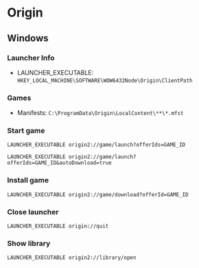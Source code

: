 # Origin

## Windows

### Launcher Info

- LAUNCHER_EXECUTABLE:
  `HKEY_LOCAL_MACHINE\SOFTWARE\WOW6432Node\Origin\ClientPath`

### Games

- Manifests:
  `C:\ProgramData\Origin\LocalContent\**\*.mfst`

### Start game

```commandline
LAUNCHER_EXECUTABLE origin2://game/launch?offerIds=GAME_ID
```

```commandline
LAUNCHER_EXECUTABLE origin2://game/launch?offerIds=GAME_ID&autoDownload=true
```

### Install game

```commandline
LAUNCHER_EXECUTABLE origin2://game/download?offerId=GAME_ID
```

### Close launcher

```commandline
LAUNCHER_EXECUTABLE origin://quit
```

### Show library

```commandline
LAUNCHER_EXECUTABLE origin2://library/open
```


